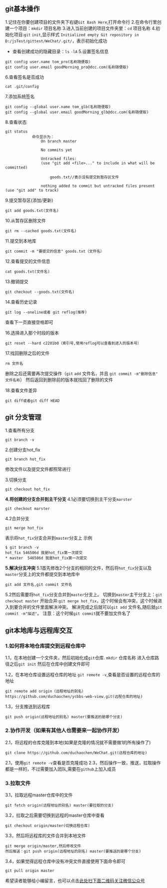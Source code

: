 ## git基本操作
1.记住在你要创建项目的文件夹下右键`Git Bash Here`,打开命令行
2.在命令行里创建一个项目：`mkdir` 项目名称
3.进入当前创建的项目文件夹里：`cd` 项目名称
4.初始化项目:`git` `init`,显示样式 `Initialized empty Git repository in D:/jsTest/gittest/WeChat/.git/`，表示初始化成功
- 查看创建成功的隐藏目录：`ls` `-lA`
5.设置签名信息
```shell
git config user.name tom_pro(名称随便取)
git config user.email goodMorning_pro@dcc.com(名称随便取)
```
6.查看签名是否成功
```shell
cat .git/config
```
7.添加系统签名
```shell
git config --global user.name tom_glb(名称随便取)
git config --global user.email goodMorning_glb@dcc.com(名称随便取)
```
8.查看状态
```shell
git status
			命令显示为：
				On branch master

				No commits yet

				Untracked files:
				(use "git add <file>..." to include in what will be committed)

					goods.txt//表示没有提交到暂存区文件

				nothing added to commit but untracked files present (use "git add" to track)
```
9.提交暂存区(添加/更新)
```shell
git add goods.txt(文件名)
```

10.从暂存区删除文件
```shell
git rm --cached goods.txt(文件名)
```

11.提交到本地库
```shell
git commit -m "要提交的信息" goods.txt（文件名）
```

12.查看提交的文件信息
```shell
cat goods.txt(文件名)
```
13.撤销提交
```shell
git checkout --goods.txt(文件名) 
```
14.查看历史记录
```shell
git log --oneline或者 git reflog(推荐)
```
查看下一页直接空格即可

16.选择进入那个时段的版本	
```shell
git reset --hard c2201b0（索引号,使用reflog可以查看到进入的版本号）
```
17.找回删除之后的文件
```shell
rm 文件名
```
删除之后还需要再次提交操作（`git` `add` 文件名，并且 `git commit -m"删除信息" 文件名称`）
然后返回到删除前的版本就找回了删除的文件

18.查看文件差异
```shell
git diff或者git diff HEAD
```
## git 分支管理
1.查看所有分支
```shell
git branch -v
```
2.创建分支hot_fix
```shell
git branch hot_fix
```
修改文件以及提交文件都照常进行

3.切换分支
```shell
git checkout hot_fix
```
**4.将创建的分支合并到主干分支**
4.1必须要切换到主干分支`marster`
```shell
git checkout marster
```
4.2合并分支
```shell
git merge hot_fix
```
表示将`hot_fix`分支合并到`master`分支上
示例
```shell
$ git branch -v
hot_fix 546506d 我是hot_fix第一次提交
* master  546506d 我是hot_fix第一次提交
```

**5.解决分支冲突**
5.1首先修改2个分支的相同的文件，然后将`hot_fix`分支以及`master`分支上的文件都提交到本地库中
```shell
git add 文件名,git commit 文件名
```
5.2然后需要将`hot_fix`分支合并到`master`分支上。
		切换到`master`主干分支上：`git checkout master`
		开始合并:`git merge hot_fix`，这个时候会有冲突，这个时候进入到要合并的文件里面解决冲突。
		解决完成之后就可以`git add` 文件名,随后就`git commit -m"描述"`。
		注意：这个时候`git commit`就不要加文件名了

## git本地库与远程库交互

### 1.如何将本地仓库提交到远程仓库中
1.1，在本地创建一个文件夹，然后初始化成`git`仓库.
		`mkdir` 仓库名称
		进入仓库路径之后`git init`
		然后在仓库中创建文件即可

1.2，在本地仓库设置远程仓库的地址
		`git remote -v`,查看是否设置的远程仓库的地址
```shell
git remote add origin（远程地址的别名） https://github.com/duchaochen/ycbbs-web-view.git(远程仓库的地址)
```
1.3，分支推送到远程库
```shell
git push origin(远程地址的别名) master(要推送的是哪个分支)
```

### 2.协作开发（如果有其他人也需要来一起协作开发）
2.1，将远程的仓库克隆到本地(如果是克隆的情况就不需要做1的所有操作了)
```shell
git clone https://github.com/duchaochen/WeChat.git(远程仓库的地址)
```
2.1，使用`git remote -v`查看是否克隆成功
2.3，然后操作一致，推送，拉取操作都是一样的，不过需要加入团队,需要在`github`上加入成员

### 3.拉取文件
3.1，拉取远程master仓库中的文件
```shell
git fetch origin(远程地址的别名) master(要拉取的分支)
```
3.2，拉取之后需要切换到远程的master仓库中查看
```shell
git checkout origin/master(切换远程仓库)
```
3.3，然后将远程库的文件合并到本地文件
```shell
git merge origin/master,然后修改文件
然后推送：git push origin(远程地址的别名) master(要推送的是哪个分支)
```
3.4，如果觉得远程仓库中没有冲突文件直接使用下面命令即可
```shell
git pull origin master
```



希望读者能够给小编留言，也可以点击[此处扫下面二维码关注微信公众号](https://www.ycbbs.vip/?p=28 "此处扫下面二维码关注微信公众号")